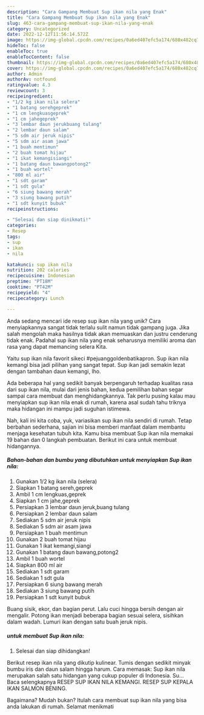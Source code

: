 ```yaml
---
description: "Cara Gampang Membuat Sup ikan nila yang Enak"
title: "Cara Gampang Membuat Sup ikan nila yang Enak"
slug: 463-cara-gampang-membuat-sup-ikan-nila-yang-enak
category: Uncategorized
date: 2022-12-12T11:56:14.572Z
image: https://img-global.cpcdn.com/recipes/0a6ed407efc5a174/680x482cq70/sup-ikan-nila-foto-resep-utama.jpg
hideToc: false
enableToc: true
enableTocContent: false
thumbnail: https://img-global.cpcdn.com/recipes/0a6ed407efc5a174/680x482cq70/sup-ikan-nila-foto-resep-utama.jpg
cover: https://img-global.cpcdn.com/recipes/0a6ed407efc5a174/680x482cq70/sup-ikan-nila-foto-resep-utama.jpg
author: Admin
authorAv: notfound
ratingvalue: 4.3
reviewcount: 3
recipeingredient:
- "1/2 kg ikan nila selera"
- "1 batang serehgeprek"
- "1 cm lengkuasgeprek"
- "1 cm jahegeprek"
- "3 lembar daun jerukbuang tulang"
- "2 lembar daun salam"
- "5 sdm air jeruk nipis"
- "5 sdm air asam jawa"
- "1 buah mentimun"
- "2 buah tomat hijau"
- "1 ikat kemangisiangi"
- "1 batang daun bawangpotong2"
- "1 buah wortel"
- "800 ml air"
- "1 sdt garam"
- "1 sdt gula"
- "6 siung bawang merah"
- "3 siung bawang putih"
- "1 sdt kunyit bubuk"
recipeinstructions:

- "Selesai dan siap dinikmati!"
categories:
- Resep
tags:
- sup
- ikan
- nila

katakunci: sup ikan nila 
nutrition: 202 calories
recipecuisine: Indonesian
preptime: "PT18M"
cooktime: "PT42M"
recipeyield: "4"
recipecategory: Lunch

---
```





Anda sedang mencari ide resep sup ikan nila yang unik? Cara menyiapkannya sangat tidak terlalu sulit namun tidak gampang juga. Jika salah mengolah maka hasilnya tidak akan memuaskan dan justru cenderung tidak enak. Padahal sup ikan nila yang enak seharusnya memiliki aroma dan rasa yang dapat memancing selera Kita.





Yaitu sup ikan nila favorit sikeci #pejuanggoldenbatikapron. Sup ikan nila kemangi bisa jadi pilihan yang sangat tepat. Sup ikan jadi semakin lezat dengan tambahan daun kemangi, lho.

Ada beberapa hal yang sedikit banyak berpengaruh terhadap kualitas rasa dari sup ikan nila, mulai dari jenis bahan, kedua pemilihan bahan segar sampai cara membuat dan menghidangkannya. Tak perlu pusing kalau mau menyiapkan sup ikan nila enak di rumah, karena asal sudah tahu triknya maka hidangan ini mampu jadi suguhan istimewa.






Nah, kali ini kita coba, yuk, variasikan sup ikan nila sendiri di rumah. Tetap berbahan sederhana, sajian ini bisa memberi manfaat dalam membantu menjaga kesehatan tubuh kita. Kamu bisa membuat Sup ikan nila memakai 19 bahan dan 0 langkah pembuatan. Berikut ini cara untuk membuat hidangannya.

<!--inarticleads1-->

##### Bahan-bahan dan bumbu yang dibutuhkan untuk menyiapkan Sup ikan nila:

1. Gunakan 1/2 kg ikan nila (selera)
1. Siapkan 1 batang sereh,geprek
1. Ambil 1 cm lengkuas,geprek
1. Siapkan 1 cm jahe,geprek
1. Persiapkan 3 lembar daun jeruk,buang tulang
1. Persiapkan 2 lembar daun salam
1. Sediakan 5 sdm air jeruk nipis
1. Sediakan 5 sdm air asam jawa
1. Persiapkan 1 buah mentimun
1. Gunakan 2 buah tomat hijau
1. Gunakan 1 ikat kemangi,siangi
1. Gunakan 1 batang daun bawang,potong2
1. Ambil 1 buah wortel
1. Siapkan 800 ml air
1. Sediakan 1 sdt garam
1. Sediakan 1 sdt gula
1. Persiapkan 6 siung bawang merah
1. Sediakan 3 siung bawang putih
1. Persiapkan 1 sdt kunyit bubuk


Buang sisik, ekor, dan bagian perut. Lalu cuci hingga bersih dengan air mengalir. Potong ikan menjadi beberapa bagian sesuai selera, sisihkan dalam wadah. Lumuri ikan dengan satu buah jeruk nipis. 

<!--inarticleads2-->

#####  untuk membuat Sup ikan nila:


1. Selesai dan siap dihidangkan!

Berikut resep ikan nila yang dikutip kulinear. Tumis dengan sedikit minyak bumbu iris dan daun salam hingga harum. Cara memasak: Sup ikan nila merupakan salah satu hidangan yang cukup populer di Indonesia. Su… Baca selengkapnya RESEP SUP IKAN NILA KEMANGI. RESEP SUP KEPALA IKAN SALMON BENING. 

Bagaimana? Mudah bukan? Itulah cara membuat sup ikan nila yang bisa anda lakukan di rumah. Selamat menikmati
